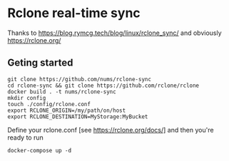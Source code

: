 # Rclone real-time sync

Thanks to https://blog.rymcg.tech/blog/linux/rclone_sync/
and obviously https://rclone.org/

## Geting started 

```
git clone https://github.com/nums/rclone-sync
cd rclone-sync && git clone https://github.com/rclone/rclone
docker build . -t nums/rclone-sync
mkdir config
touch ./config/rclone.conf
export RCLONE_ORIGIN=/my/path/on/host
export RCLONE_DESTINATION=MyStorage:MyBucket
```

Define your rclone.conf [see https://rclone.org/docs/] and then you're ready to run

```
docker-compose up -d
```